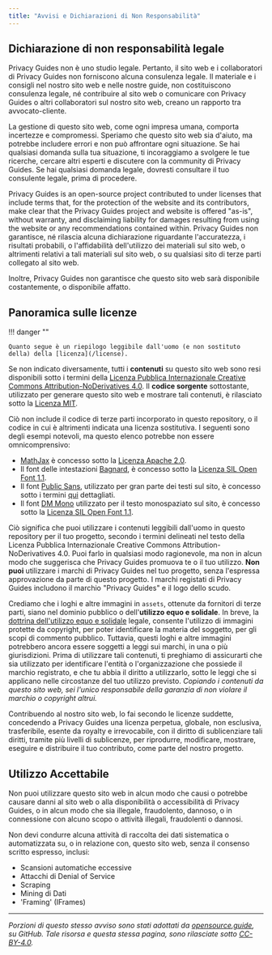 ```yaml
---
title: "Avvisi e Dichiarazioni di Non Responsabilità"
---
```


## Dichiarazione di non responsabilità legale

Privacy Guides non è uno studio legale. Pertanto, il sito web e i collaboratori di Privacy Guides non forniscono alcuna consulenza legale. Il materiale e i consigli nel nostro sito web e nelle nostre guide, non costituiscono consulenza legale, né contribuire al sito web o comunicare con Privacy Guides o altri collaboratori sul nostro sito web, creano un rapporto tra avvocato-cliente.

La gestione di questo sito web, come ogni impresa umana, comporta incertezze e compromessi. Speriamo che questo sito web sia d'aiuto, ma potrebbe includere errori e non può affrontare ogni situazione. Se hai qualsiasi domanda sulla tua situazione, ti incoraggiamo a svolgere le tue ricerche, cercare altri esperti e discutere con la community di Privacy Guides. Se hai qualsiasi domanda legale, dovresti consultare il tuo consulente legale, prima di procedere.

Privacy Guides is an open-source project contributed to under licenses that include terms that, for the protection of the website and its contributors, make clear that the Privacy Guides project and website is offered "as-is", without warranty, and disclaiming liability for damages resulting from using the website or any recommendations contained within. Privacy Guides non garantisce, né rilascia alcuna dichiarazione riguardante l'accuratezza, i risultati probabili, o l'affidabilità dell'utilizzo dei materiali sul sito web, o altrimenti relativi a tali materiali sul sito web, o su qualsiasi sito di terze parti collegato al sito web.

Inoltre, Privacy Guides non garantisce che questo sito web sarà disponibile costantemente, o disponibile affatto.

## Panoramica sulle licenze

!!! danger ""

    Quanto segue è un riepilogo leggibile dall'uomo (e non sostituto della) della [licenza](/license).

Se non indicato diversamente, tutti i **contenuti** su questo sito web sono resi disponibili sotto i termini della [Licenza Pubblica Internazionale Creative Commons Attribution-NoDerivatives 4.0](https://github.com/privacyguides/privacyguides.org/blob/main/LICENSE). Il **codice sorgente** sottostante, utilizzato per generare questo sito web e mostrare tali contenuti, è rilasciato sotto la [Licenza MIT](https://github.com/privacyguides/privacyguides.org/tree/main/LICENSE-CODE).

Ciò non include il codice di terze parti incorporato in questo repository, o il codice in cui è altrimenti indicata una licenza sostitutiva. I seguenti sono degli esempi notevoli, ma questo elenco potrebbe non essere omnicomprensivo:

* [MathJax](https://github.com/privacyguides/privacyguides.org/blob/main/theme/assets/javascripts/mathjax.js) è concesso sotto la [ Licenza Apache 2.0](https://github.com/privacyguides/privacyguides.org/blob/main/docs/assets/javascripts/LICENSE.mathjax.txt).
* Il font delle intestazioni [Bagnard](https://github.com/privacyguides/brand/tree/main/WOFF/bagnard), è concesso sotto la [Licenza SIL Open Font 1.1](https://github.com/privacyguides/brand/blob/main/WOFF/bagnard/LICENSE.txt).
* Il font [Public Sans](https://github.com/privacyguides/brand/tree/main/WOFF/public_sans), utilizzato per gran parte dei testi sul sito, è concesso sotto i termini [qui](https://github.com/privacyguides/brand/blob/main/WOFF/public_sans/LICENSE.txt) dettagliati.
* Il font [DM Mono](https://github.com/privacyguides/brand/tree/main/WOFF/dm_mono) utilizzato per il testo monospaziato sul sito, è concesso sotto la [Licenza SIL Open Font 1.1](https://github.com/privacyguides/brand/blob/main/WOFF/dm_mono/LICENSE.txt).

Ciò significa che puoi utilizzare i contenuti leggibili dall'uomo in questo repository per il tuo progetto, secondo i termini delineati nel testo della Licenza Pubblica Internazionale Creative Commons Attribution-NoDerivatives 4.0. Puoi farlo in qualsiasi modo ragionevole, ma non in alcun modo che suggerisca che Privacy Guides promuova te o il tuo utilizzo. **Non puoi** utilizzare i marchi di Privacy Guides nel tuo progetto, senza l'espressa approvazione da parte di questo progetto. I marchi registati di Privacy Guides includono il marchio "Privacy Guides" e il logo dello scudo.

Crediamo che i loghi e altre immagini in `assets`, ottenute da fornitori di terze parti, siano nel dominio pubblico o dell'**utilizzo equo e solidale**. In breve, la [dottrina dell'utilizzo equo e solidale](https://www.copyright.gov/fair-use/more-info.html) legale, consente l'utilizzo di immagini protette da copyright, per poter identificare la materia del soggetto, per gli scopi di commento pubblico. Tuttavia, questi loghi e altre immagini potrebbero ancora essere soggetti a leggi sui marchi, in una o più giurisdizioni. Prima di utilizzare tali contenuti, ti preghiamo di assicurarti che sia utilizzato per identificare l'entità o l'organizzazione che possiede il marchio registrato, e che tu abbia il diritto a utilizzarlo, sotto le leggi che si applicano nelle circostanze del tuo utilizzo previsto. *Copiando i contenuti da questo sito web, sei l'unico responsabile della garanzia di non violare il marchio o copyright altrui.*

Contribuendo al nostro sito web, lo fai secondo le licenze suddette, concedendo a Privacy Guides una licenza perpetua, globale, non esclusiva, trasferibile, esente da royalty e irrevocabile, con il diritto di sublicenziare tali diritti, tramite più livelli di sublicenze, per riprodurre, modificare, mostrare, eseguire e distribuire il tuo contributo, come parte del nostro progetto.

## Utilizzo Accettabile

Non puoi utilizzare questo sito web in alcun modo che causi o potrebbe causare danni al sito web o alla disponibilità o accessibilità di Privacy Guides, o in alcun modo che sia illegale, fraudolento, dannoso, o in connessione con alcuno scopo o attività illegali, fraudolenti o dannosi.

Non devi condurre alcuna attività di raccolta dei dati sistematica o automatizzata su, o in relazione con, questo sito web, senza il consenso scritto espresso, inclusi:

* Scansioni automatiche eccessive
* Attacchi di Denial of Service
* Scraping
* Mining di Dati
* 'Framing' (IFrames)

---

*Porzioni di questo stesso avviso sono stati adottati da [opensource.guide](https://github.com/github/opensource.guide/blob/master/notices.md), su GitHub. Tale risorsa e questa stessa pagina, sono rilasciate sotto [CC-BY-4.0](https://creativecommons.org/licenses/by-sa/4.0/).*
